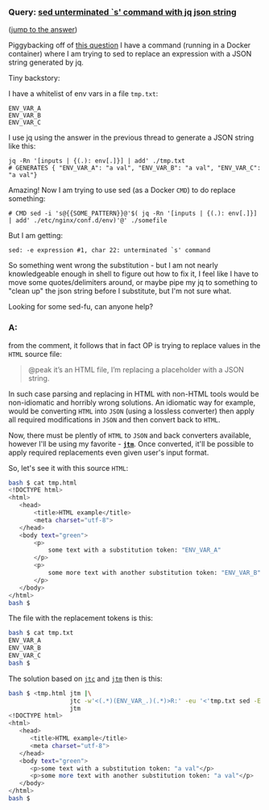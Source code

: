 ### Query: [sed unterminated `s' command with jq json string](https://stackoverflow.com/questions/59791136/sed-unterminated-s-command-with-jq-json-string)
([jump to the answer]())

Piggybacking off of [this question][1] I have a command (running in a Docker container) where I am trying to sed to replace an expression with a JSON string generated by jq.

Tiny backstory:

I have a whitelist of env vars in a file `tmp.txt`:

```
ENV_VAR_A
ENV_VAR_B
ENV_VAR_C
```

I use jq using the answer in the previous thread to generate a JSON string like this:

```
jq -Rn '[inputs | {(.): env[.]}] | add' ./tmp.txt
# GENERATES { "ENV_VAR_A": "a val", "ENV_VAR_B": "a val", "ENV_VAR_C": "a val"}
```

Amazing! Now I am trying to use sed (as a Docker `CMD`) to do replace something:

```
# CMD sed -i 's@{{SOME_PATTERN}}@'$( jq -Rn '[inputs | {(.): env[.]}] | add' ./etc/nginx/conf.d/env)'@' ./somefile
```

But I am getting:

```
sed: -e expression #1, char 22: unterminated `s' command
```

So something went wrong the substitution - but I am not nearly knowledgeable enough in shell to figure out how to fix it, I feel like I have to move some quotes/delimiters around, or maybe pipe my jq to something to "clean up" the json string before I substitute, but I'm not sure what.

Looking for some sed-fu, can anyone help?

  [1]: https://stackoverflow.com/questions/59778578/generating-a-json-map-containing-shell-variables-named-in-a-list/59779106?noredirect=1#comment105717845_59779106

### A:
from the comment, it follows that in fact OP is trying to replace values in the `HTML` source file:
>@peak it’s an HTML file, I’m replacing a placeholder with a JSON string.

In such case parsing and replacing in HTML with non-HTML tools would be non-idiomatic and horribly wrong solutions.
An idiomatic way for example, would be converting `HTML` into `JSON` (using a lossless converter) then apply all required modifications
in `JSON` and then convert back to `HTML`.

Now, there must be plently of `HTML` to `JSON` and back converters available, however I'll be using my favorite -
[**`jtm`**](https://github.com/ldn-softdev/jtm).
Once converted, it'll be possible to apply required replacements even given user's input format.

So, let's see it with this source `HTML`:
```bash
bash $ cat tmp.html
<!DOCTYPE html>
<html>
   <head>
       <title>HTML example</title>
       <meta charset="utf-8">
   </head>
   <body text="green">
       <p>
           some text with a substitution token: "ENV_VAR_A"
       </p>
       <p>
           some more text with another substitution token: "ENV_VAR_B"
       </p>
   </body>
</html>
bash $ 
```

The file with the replacement tokens is this:
```bash
bash $ cat tmp.txt
ENV_VAR_A
ENV_VAR_B
ENV_VAR_C
bash $ 
```

The solution based on [`jtc`](https://github.com/ldn-softdev/jtc) and [`jtm`](https://github.com/ldn-softdev/jtc) then is this:
```bash
bash $ <tmp.html jtm |\
                 jtc -w'<(.*)(ENV_VAR_.)(.*)>R:' -eu '<'tmp.txt sed -E '"s/(.*)/{\"\\1\": \"a val\"}/"'\| jtc -J / -w"'<{\$2}>l<V>v'" -T"'\"{\$1}{V}{\$3}\"'" \; |\
                 jtm
<!DOCTYPE html>
<html>
   <head>
      <title>HTML example</title>
      <meta charset="utf-8">
   </head>
   <body text="green">
      <p>some text with a substitution token: "a val"</p>
      <p>some more text with another substitution token: "a val"</p>
   </body>
</html>
bash $ 
```













